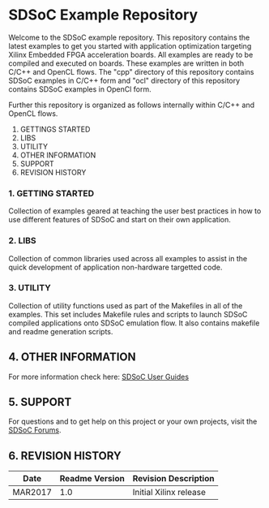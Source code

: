 SDSoC Example Repository 
===========================

Welcome to the SDSoC example repository. This repository contains the latest examples to get you started with application optimization targeting Xilinx Embedded FPGA acceleration boards. All examples are ready to be compiled and executed on boards. These examples are written in both C/C++ and OpenCL flows. The "cpp" directory of this repository contains SDSoC examples in C/C++ form and "ocl" directory of this repository contains SDSoC examples in OpenCl form.

Further this repository is organized as follows internally within C/C++ and OpenCL flows.

1. GETTINGS STARTED
2. LIBS
3. UTILITY
4. OTHER INFORMATION
5. SUPPORT
6. REVISION HISTORY


### 1. GETTING STARTED

Collection of examples geared at teaching the user best practices in how to use different features of SDSoC and start on their own application. 

### 2. LIBS

Collection of common libraries used across all examples to assist in the quick development of application non-hardware targetted code. 

### 3. UTILITY

Collection of utility functions used as part of the Makefiles in all of the examples. This set includes Makefile rules and scripts to launch SDSoC compiled applications onto SDSoC emulation flow. It also contains makefile and readme generation scripts. 


## 4. OTHER INFORMATION

For more information check here:
[SDSoC User Guides][]

## 5. SUPPORT
For questions and to get help on this project or your own projects, visit the [SDSoC Forums][].

## 6. REVISION HISTORY

Date    | Readme Version | Revision Description
--------|----------------|-------------------------
MAR2017 | 1.0            | Initial Xilinx release



[SDSoC Forums]: https://forums.xilinx.com/t5/SDSoC-Development-Environment/bd-p/sdsoc
[SDSoC User Guides]: https://www.xilinx.com/support/documentation/sw_manuals/xilinx2016_4/ug1027-sdsoc-user-guide.pdf


